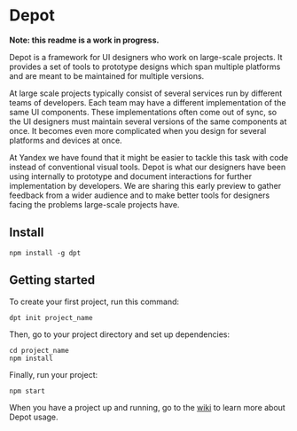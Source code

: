 # Depot

**Note: this readme is a work in progress.**

Depot is a framework for UI designers who work on large-scale projects. It provides a set of tools to prototype designs which span multiple platforms and are meant to be maintained for multiple versions.

At large scale projects typically consist of several services run by different teams of developers. Each team may have a different implementation of the same UI components. These implementations often come out of sync, so the UI designers must maintain several versions of the same components at once. It becomes even more complicated when you design for several platforms and devices at once.

At Yandex we have found that it might be easier to tackle this task with code instead of conventional visual tools. Depot is what our designers have been using internally to prototype and document interactions for further implementation by developers. We are sharing this early preview to gather feedback from a wider audience and to make better tools for designers facing the problems large-scale projects have.


## Install

```
npm install -g dpt
```

## Getting started

To create your first project, run this command:

```
dpt init project_name
```

Then, go to your project directory and set up dependencies:

```
cd project_name
npm install
```

Finally, run your project:

```
npm start
```

When you have a project up and running, go to the [wiki](https://github.com/yandex/dpt/wiki) to learn more about Depot usage.
